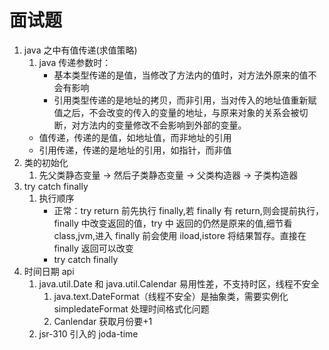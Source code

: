 # 面试题

1. java 之中有值传递(求值策略)
   1. java 传递参数时：
      - 基本类型传递的是值，当修改了方法内的值时，对方法外原来的值不会有影响
      - 引用类型传递的是地址的拷贝，而非引用，当对传入的地址值重新赋值之后，不会改变的传入的变量的地址，与原来对象的关系会被切断，对方法内的变量修改不会影响到外部的变量。
   - 值传递，传递的是值，如地址值，而非地址的引用
   - 引用传递，传递的是地址的引用，如指针，而非值
2. 类的初始化
   1. 先父类静态变量 -> 然后子类静态变量 -> 父类构造器 -> 子类构造器
3. try catch finally
   1. 执行顺序
      - 正常：try return 前先执行 finally,若 finally 有 return,则会提前执行，finally 中改变返回的值，try 中 返回的仍然是原来的值,细节看 class,jvm,进入 finally 前会使用 iload,istore 将结果暂存。直接在 finally 返回可以改变
      - try catch finally
4. 时间日期 api
   1. java.util.Date 和 java.util.Calendar 易用性差，不支持时区，线程不安全
      1. java.text.DateFormat（线程不安全）是抽象类，需要实例化 simpledateFormat 处理时间格式化问题
      2. Canlendar 获取月份要+1
   2. jsr-310 引入的 joda-time
